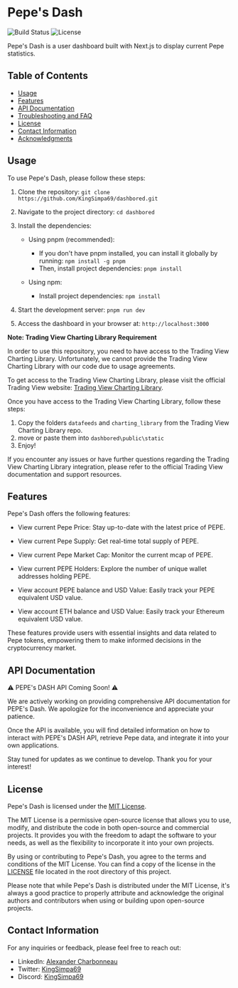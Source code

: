 # Pepe's Dash

![Build Status](https://img.shields.io/badge/build-passing-brightgreen)
![License](https://img.shields.io/badge/license-MIT-blue)

Pepe's Dash is a user dashboard built with Next.js to display current Pepe statistics.

## Table of Contents
- [Usage](#usage)
- [Features](#features)
- [API Documentation](#api-documentation)
- [Troubleshooting and FAQ](#troubleshooting-and-faq)
- [License](#license)
- [Contact Information](#contact-information)
- [Acknowledgments](#acknowledgments)

## Usage
To use Pepe's Dash, please follow these steps:

1. Clone the repository: `git clone https://github.com/KingSimpa69/dashbored.git`
2. Navigate to the project directory: `cd dashbored`
3. Install the dependencies:

   - Using pnpm (recommended):
     - If you don't have pnpm installed, you can install it globally by running: `npm install -g pnpm`
     - Then, install project dependencies: `pnpm install`

   - Using npm:
     - Install project dependencies: `npm install`
4. Start the development server: `pnpm run dev`
5. Access the dashboard in your browser at: `http://localhost:3000`

**Note: Trading View Charting Library Requirement**

In order to use this repository, you need to have access to the Trading View Charting Library. Unfortunately, we cannot provide the Trading View Charting Library with our code due to usage agreements.

To get access to the Trading View Charting Library, please visit the official Trading View website: [Trading View Charting Library](https://www.tradingview.com/HTML5-stock-forex-bitcoin-charting-library/?feature=technical-analysis-charts).

Once you have access to the Trading View Charting Library, follow these steps:

1. Copy the folders `datafeeds` and `charting_library` from the Trading View Charting Library repo.
2. move or paste them into `dashbored\public\static`
3. Enjoy!

If you encounter any issues or have further questions regarding the Trading View Charting Library integration, please refer to the official Trading View documentation and support resources.


## Features

Pepe's Dash offers the following features:

- View current Pepe Price: Stay up-to-date with the latest price of PEPE.

- View current Pepe Supply: Get real-time total supply of PEPE.

- View current Pepe Market Cap: Monitor the current mcap of PEPE.

- View current PEPE Holders: Explore the number of unique wallet addresses holding PEPE.

- View account PEPE balance and USD Value: Easily track your PEPE equivalent USD value.

- View account ETH balance and USD Value: Easily track your Ethereum equivalent USD value.

These features provide users with essential insights and data related to Pepe tokens, empowering them to make informed decisions in the cryptocurrency market.


## API Documentation

⚠️ PEPE's DASH API Coming Soon! ⚠️

We are actively working on providing comprehensive API documentation for PEPE's Dash. We apologize for the inconvenience and appreciate your patience. 

Once the API is available, you will find detailed information on how to interact with PEPE's DASH API, retrieve Pepe data, and integrate it into your own applications.

Stay tuned for updates as we continue to develop. Thank you for your interest!


## License

Pepe's Dash is licensed under the [MIT License](LICENSE).

The MIT License is a permissive open-source license that allows you to use, modify, and distribute the code in both open-source and commercial projects. It provides you with the freedom to adapt the software to your needs, as well as the flexibility to incorporate it into your own projects.

By using or contributing to Pepe's Dash, you agree to the terms and conditions of the MIT License. You can find a copy of the license in the [LICENSE](LICENSE) file located in the root directory of this project.

Please note that while Pepe's Dash is distributed under the MIT License, it's always a good practice to properly attribute and acknowledge the original authors and contributors when using or building upon open-source projects.


## Contact Information

For any inquiries or feedback, please feel free to reach out:

- LinkedIn: [Alexander Charbonneau](https://www.linkedin.com/in/alexander-charbonneau-202714215/)
- Twitter: [KingSimpa69](https://twitter.com/KingSimpa69)
- Discord: [KingSimpa69](https://discord.com/users/KingSimpa#9408)


